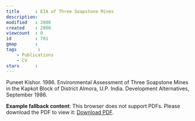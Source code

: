 ```yaml
---
title      : EIA of Three Soapstone Mines
description: 
modified   : 2000
created    : 2000
viewcount  : 0
id         : 701
gmap       : 
tags        :
    - Publications
    - CV
stars      : 
---
```


Puneet Kishor. 1986. Environmental Assessment of Three Soapstone Mines in the Kapkot Block of District Almora, U.P. India. Development Alternatives, September 1986.

<object data="/data/E/EI/EIA/EIA-of-Three-Soapstone-Mines/eia-of-three-soapstone-mines.pdf" type="application/pdf" width="100%" style="height:80vh;">
     <p><b>Example fallback content</b>: This browser does not support PDFs. Please download the PDF to view it: <a href="/data/E/EI/EIA/EIA-of-Three-Soapstone-Mines/eia-of-three-soapstone-mines.pdf">Download PDF</a>.</p>
  </object>
